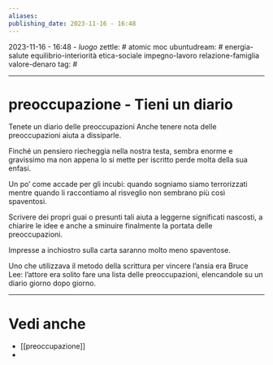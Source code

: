 ```yaml
---
aliases: 
publishing_date: 2023-11-16 - 16:48
---
```

2023-11-16 - 16:48 - *luogo*
zettle: # atomic moc
ubuntudream: # energia-salute equilibrio-interiorità etica-sociale impegno-lavoro relazione-famiglia valore-denaro 
tag: #

---
# preoccupazione - Tieni un diario

Tenete un diario delle preoccupazioni
Anche tenere nota delle preoccupazioni aiuta a dissiparle.

Finché un pensiero riecheggia nella nostra testa, sembra enorme e gravissimo ma non appena lo si mette per iscritto perde molta della sua enfasi.

Un po’ come accade per gli incubi: quando sogniamo siamo terrorizzati mentre quando li raccontiamo al risveglio non sembrano più così spaventosi.

Scrivere dei propri guai o presunti tali aiuta a leggerne significati nascosti, a chiarire le idee e anche a sminuire finalmente la portata delle preoccupazioni.

Impresse a inchiostro sulla carta saranno molto meno spaventose.

Uno che utilizzava il metodo della scrittura per vincere l’ansia era Bruce Lee: l’attore era solito fare una lista delle preoccupazioni, elencandole su un diario giorno dopo giorno. 



---
# Vedi anche
- [[preoccupazione]]
- 